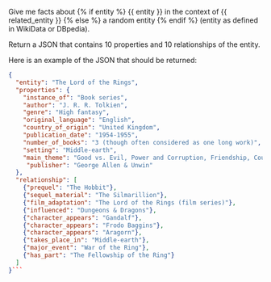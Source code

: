 Give me facts about {% if entity %} {{ entity }} in the context of {{ related_entity }} {% else %} a random entity {% endif %} (entity as defined in WikiData or DBpedia).

Return a JSON that contains 10 properties and 10 relationships of the entity.

Here is an example of the JSON that should be returned:

```json
{
  "entity": "The Lord of the Rings",
  "properties": {
    "instance_of": "Book series",
    "author": "J. R. R. Tolkien",
    "genre": "High fantasy",
    "original_language": "English",
    "country_of_origin": "United Kingdom",
    "publication_date": "1954-1955",
    "number_of_books": "3 (though often considered as one long work)",
    "setting": "Middle-earth",
    "main_theme": "Good vs. Evil, Power and Corruption, Friendship, Courage",
     "publisher": "George Allen & Unwin"
  },
  "relationship": [
    {"prequel": "The Hobbit"},
    {"sequel_material": "The Silmarillion"},
    {"film_adaptation": "The Lord of the Rings (film series)"},
    {"influenced": "Dungeons & Dragons"},
    {"character_appears": "Gandalf"},
    {"character_appears": "Frodo Baggins"},
    {"character_appears": "Aragorn"},
    {"takes_place_in": "Middle-earth"},
    {"major_event": "War of the Ring"},
    {"has_part": "The Fellowship of the Ring"}
  ]
}```
